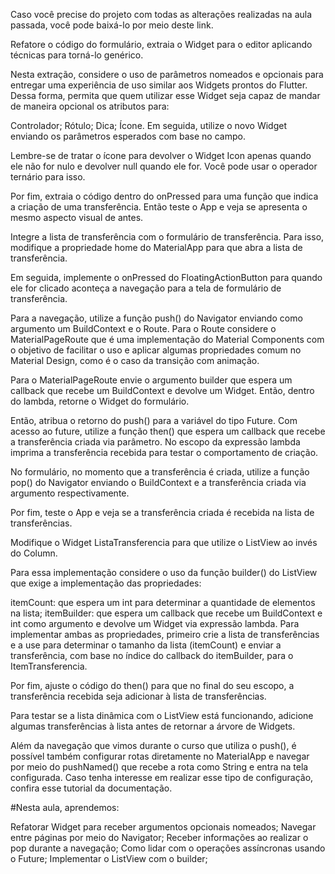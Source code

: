 Caso você precise do projeto com todas as alterações realizadas na aula passada, você pode baixá-lo por meio deste link.

Refatore o código do formulário, extraia o Widget para o editor aplicando técnicas para torná-lo genérico.

Nesta extração, considere o uso de parâmetros nomeados e opcionais para entregar uma experiência de uso similar aos Widgets prontos do Flutter. Dessa forma, permita que quem utilizar esse Widget seja capaz de mandar de maneira opcional os atributos para:

Controlador;
Rótulo;
Dica;
Ícone.
Em seguida, utilize o novo Widget enviando os parâmetros esperados com base no campo.

Lembre-se de tratar o ícone para devolver o Widget Icon apenas quando ele não for nulo e devolver null quando ele for. Você pode usar o operador ternário para isso.

Por fim, extraia o código dentro do onPressed para uma função que indica a criação de uma transferência. Então teste o App e veja se apresenta o mesmo aspecto visual de antes.







Integre a lista de transferência com o formulário de transferência. Para isso, modifique a propriedade home do MaterialApp para que abra a lista de transferência.

Em seguida, implemente o onPressed do FloatingActionButton para quando ele for clicado aconteça a navegação para a tela de formulário de transferência.

Para a navegação, utilize a função push() do Navigator enviando como argumento um BuildContext e o Route<T>. Para o Route<T> considere o MaterialPageRoute que é uma implementação do Material Components com o objetivo de facilitar o uso e aplicar algumas propriedades comum no Material Design, como é o caso da transição com animação.

Para o MaterialPageRoute envie o argumento builder que espera um callback que recebe um BuildContext e devolve um Widget. Então, dentro do lambda, retorne o Widget do formulário.

Então, atribua o retorno do push() para a variável do tipo Future<Transferencia>. Com acesso ao future, utilize a função then() que espera um callback que recebe a transferência criada via parâmetro. No escopo da expressão lambda imprima a transferência recebida para testar o comportamento de criação.

No formulário, no momento que a transferência é criada, utilize a função pop() do Navigator enviando o BuildContext e a transferência criada via argumento respectivamente.

Por fim, teste o App e veja se a transferência criada é recebida na lista de transferências.





Modifique o Widget ListaTransferencia para que utilize o ListView ao invés do Column.

Para essa implementação considere o uso da função builder() do ListView que exige a implementação das propriedades:

itemCount: que espera um int para determinar a quantidade de elementos na lista;
itemBuilder: que espera um callback que recebe um BuildContext e int como argumento e devolve um Widget via expressão lambda.
Para implementar ambas as propriedades, primeiro crie a lista de transferências e a use para determinar o tamanho da lista (itemCount) e enviar a transferência, com base no índice do callback do itemBuilder, para o ItemTransferencia.

Por fim, ajuste o código do then() para que no final do seu escopo, a transferência recebida seja adicionar à lista de transferências.

Para testar se a lista dinâmica com o ListView está funcionando, adicione algumas transferências à lista antes de retornar a árvore de Widgets.


Além da navegação que vimos durante o curso que utiliza o push(), é possível também configurar rotas diretamente no MaterialApp e navegar por meio do pushNamed() que recebe a rota como String e entra na tela configurada. Caso tenha interesse em realizar esse tipo de configuração, confira esse tutorial da documentação.







#Nesta aula, aprendemos:

Refatorar Widget para receber argumentos opcionais nomeados;
Navegar entre páginas por meio do Navigator;
Receber informações ao realizar o pop durante a navegação;
Como lidar com o operações assíncronas usando o Future;
Implementar o ListView com o builder;